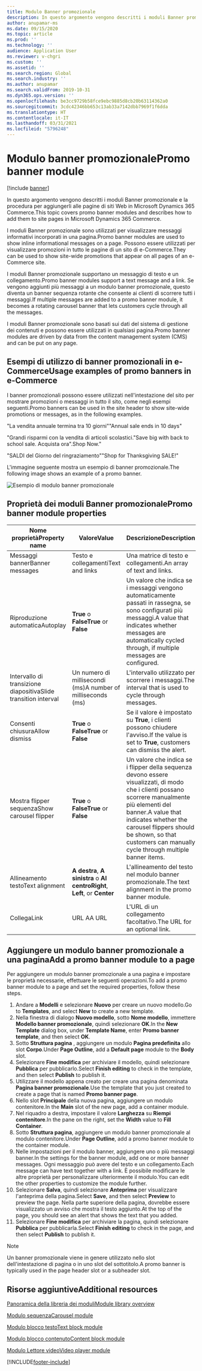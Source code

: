 ```yaml
---
title: Modulo Banner promozionale
description: In questo argomento vengono descritti i moduli Banner promozionale e la procedura per aggiungerli alle pagine di siti Web in Microsoft Dynamics 365 Commerce.
author: anupamar-ms
ms.date: 09/15/2020
ms.topic: article
ms.prod: ''
ms.technology: ''
audience: Application User
ms.reviewer: v-chgri
ms.custom: ''
ms.assetid: ''
ms.search.region: Global
ms.search.industry: ''
ms.author: anupamar
ms.search.validFrom: 2019-10-31
ms.dyn365.ops.version: ''
ms.openlocfilehash: be3cc9729b58fce9ebc9885d8cb20b63114362a0
ms.sourcegitcommit: 3cdc42346bb653c13ab33a7142dbb7969f1f6dda
ms.translationtype: HT
ms.contentlocale: it-IT
ms.lasthandoff: 03/31/2021
ms.locfileid: "5796248"
---
```

# <a name="promo-banner-module"></a><span data-ttu-id="89d81-103">Modulo banner promozionale</span><span class="sxs-lookup"><span data-stu-id="89d81-103">Promo banner module</span></span>

[!include [banner](includes/banner.md)]

<span data-ttu-id="89d81-104">In questo argomento vengono descritti i moduli Banner promozionale e la procedura per aggiungerli alle pagine di siti Web in Microsoft Dynamics 365 Commerce.</span><span class="sxs-lookup"><span data-stu-id="89d81-104">This topic covers promo banner modules and describes how to add them to site pages in Microsoft Dynamics 365 Commerce.</span></span>

<span data-ttu-id="89d81-105">I moduli Banner promozionale sono utilizzati per visualizzare messaggi informativi incorporati in una pagina.</span><span class="sxs-lookup"><span data-stu-id="89d81-105">Promo banner modules are used to show inline informational messages on a page.</span></span> <span data-ttu-id="89d81-106">Possono essere utilizzati per visualizzare promozioni in tutto le pagine di un sito di e-Commerce.</span><span class="sxs-lookup"><span data-stu-id="89d81-106">They can be used to show site-wide promotions that appear on all pages of an e-Commerce site.</span></span> 

<span data-ttu-id="89d81-107">I moduli Banner promozionale supportano un messaggio di testo e un collegamento.</span><span class="sxs-lookup"><span data-stu-id="89d81-107">Promo banner modules support a text message and a link.</span></span> <span data-ttu-id="89d81-108">Se vengono aggiunti più messaggi a un modulo banner promozionale, questo diventa un banner sequenza rotante che consente ai clienti di scorrere tutti i messaggi.</span><span class="sxs-lookup"><span data-stu-id="89d81-108">If multiple messages are added to a promo banner module, it becomes a rotating carousel banner that lets customers cycle through all the messages.</span></span> 

<span data-ttu-id="89d81-109">I moduli Banner promozionale sono basati sui dati del sistema di gestione dei contenuti e possono essere utilizzati in qualsiasi pagina.</span><span class="sxs-lookup"><span data-stu-id="89d81-109">Promo banner modules are driven by data from the content management system (CMS) and can be put on any page.</span></span>

## <a name="usage-examples-of-promo-banners-in-e-commerce"></a><span data-ttu-id="89d81-110">Esempi di utilizzo di banner promozionali in e-Commerce</span><span class="sxs-lookup"><span data-stu-id="89d81-110">Usage examples of promo banners in e-Commerce</span></span>

<span data-ttu-id="89d81-111">I banner promozionali possono essere utilizzati nell'intestazione del sito per mostrare promozioni o messaggi in tutto il sito, come negli esempi seguenti.</span><span class="sxs-lookup"><span data-stu-id="89d81-111">Promo banners can be used in the site header to show site-wide promotions or messages, as in the following examples.</span></span>

<span data-ttu-id="89d81-112">"La vendita annuale termina tra 10 giorni"</span><span class="sxs-lookup"><span data-stu-id="89d81-112">"Annual sale ends in 10 days"</span></span>

<span data-ttu-id="89d81-113">"Grandi risparmi con la vendita di articoli scolastici.</span><span class="sxs-lookup"><span data-stu-id="89d81-113">"Save big with back to school sale.</span></span> <span data-ttu-id="89d81-114">Acquista ora".</span><span class="sxs-lookup"><span data-stu-id="89d81-114">Shop Now."</span></span>

<span data-ttu-id="89d81-115">"SALDI del Giorno del ringraziamento"</span><span class="sxs-lookup"><span data-stu-id="89d81-115">"Shop for Thanksgiving SALE!"</span></span> 

<span data-ttu-id="89d81-116">L'immagine seguente mostra un esempio di banner promozionale.</span><span class="sxs-lookup"><span data-stu-id="89d81-116">The following image shows an example of a promo banner.</span></span>

![Esempio di modulo banner promozionale](./media/ecommerce-Promobanner.PNG)

## <a name="promo-banner-module-properties"></a><span data-ttu-id="89d81-118">Proprietà dei moduli Banner promozionale</span><span class="sxs-lookup"><span data-stu-id="89d81-118">Promo banner module properties</span></span>

| <span data-ttu-id="89d81-119">Nome proprietà</span><span class="sxs-lookup"><span data-stu-id="89d81-119">Property name</span></span>             | <span data-ttu-id="89d81-120">Valore</span><span class="sxs-lookup"><span data-stu-id="89d81-120">Value</span></span>                              | <span data-ttu-id="89d81-121">Descrizione</span><span class="sxs-lookup"><span data-stu-id="89d81-121">Description</span></span> |
|---------------------------|------------------------------------|-------------|
| <span data-ttu-id="89d81-122">Messaggi banner</span><span class="sxs-lookup"><span data-stu-id="89d81-122">Banner messages</span></span>           | <span data-ttu-id="89d81-123">Testo e collegamenti</span><span class="sxs-lookup"><span data-stu-id="89d81-123">Text and links</span></span>                     | <span data-ttu-id="89d81-124">Una matrice di testo e collegamenti.</span><span class="sxs-lookup"><span data-stu-id="89d81-124">An array of text and links.</span></span> |
| <span data-ttu-id="89d81-125">Riproduzione automatica</span><span class="sxs-lookup"><span data-stu-id="89d81-125">Autoplay</span></span>                  | <span data-ttu-id="89d81-126">**True** o **False**</span><span class="sxs-lookup"><span data-stu-id="89d81-126">**True** or **False**</span></span>              | <span data-ttu-id="89d81-127">Un valore che indica se i messaggi vengono automaticamente passati in rassegna, se sono configurati più messaggi.</span><span class="sxs-lookup"><span data-stu-id="89d81-127">A value that indicates whether messages are automatically cycled through, if multiple messages are configured.</span></span> |
| <span data-ttu-id="89d81-128">Intervallo di transizione diapositiva</span><span class="sxs-lookup"><span data-stu-id="89d81-128">Slide transition interval</span></span> | <span data-ttu-id="89d81-129">Un numero di millisecondi (ms)</span><span class="sxs-lookup"><span data-stu-id="89d81-129">A number of milliseconds (ms)</span></span>      | <span data-ttu-id="89d81-130">L'intervallo utilizzato per scorrere i messaggi.</span><span class="sxs-lookup"><span data-stu-id="89d81-130">The interval that is used to cycle through messages.</span></span> |
| <span data-ttu-id="89d81-131">Consenti chiusura</span><span class="sxs-lookup"><span data-stu-id="89d81-131">Allow dismiss</span></span>             | <span data-ttu-id="89d81-132">**True** o **False**</span><span class="sxs-lookup"><span data-stu-id="89d81-132">**True** or **False**</span></span>              | <span data-ttu-id="89d81-133">Se il valore è impostato su **True**, i clienti possono chiudere l'avviso.</span><span class="sxs-lookup"><span data-stu-id="89d81-133">If the value is set to **True**, customers can dismiss the alert.</span></span> |
| <span data-ttu-id="89d81-134">Mostra flipper sequenza</span><span class="sxs-lookup"><span data-stu-id="89d81-134">Show carousel flipper</span></span>     | <span data-ttu-id="89d81-135">**True** o **False**</span><span class="sxs-lookup"><span data-stu-id="89d81-135">**True** or **False**</span></span>              | <span data-ttu-id="89d81-136">Un valore che indica se i flipper della sequenza devono essere visualizzati, di modo che i clienti possano scorrere manualmente più elementi del banner.</span><span class="sxs-lookup"><span data-stu-id="89d81-136">A value that indicates whether the carousel flippers should be shown, so that customers can manually cycle through multiple banner items.</span></span> |
| <span data-ttu-id="89d81-137">Allineamento testo</span><span class="sxs-lookup"><span data-stu-id="89d81-137">Text alignment</span></span>            | <span data-ttu-id="89d81-138">**A destra**, **A sinistra** o **Al centro**</span><span class="sxs-lookup"><span data-stu-id="89d81-138">**Right**, **Left**, or **Center**</span></span> | <span data-ttu-id="89d81-139">L'allineamento del testo nel modulo banner promozionale.</span><span class="sxs-lookup"><span data-stu-id="89d81-139">The text alignment in the promo banner module.</span></span> |
| <span data-ttu-id="89d81-140">Collega</span><span class="sxs-lookup"><span data-stu-id="89d81-140">Link</span></span>                      | <span data-ttu-id="89d81-141">URL A</span><span class="sxs-lookup"><span data-stu-id="89d81-141">A URL</span></span>                              | <span data-ttu-id="89d81-142">L'URL di un collegamento facoltativo.</span><span class="sxs-lookup"><span data-stu-id="89d81-142">The URL for an optional link.</span></span> |

## <a name="add-a-promo-banner-module-to-a-page"></a><span data-ttu-id="89d81-143">Aggiungere un modulo banner promozionale a una pagina</span><span class="sxs-lookup"><span data-stu-id="89d81-143">Add a promo banner module to a page</span></span> 

<span data-ttu-id="89d81-144">Per aggiungere un modulo banner promozionale a una pagina e impostare le proprietà necessarie, effettuare le seguenti operazioni.</span><span class="sxs-lookup"><span data-stu-id="89d81-144">To add a promo banner module to a page and set the required properties, follow these steps.</span></span>

1. <span data-ttu-id="89d81-145">Andare a **Modelli** e selezionare **Nuovo** per creare un nuovo modello.</span><span class="sxs-lookup"><span data-stu-id="89d81-145">Go to **Templates**, and select **New** to create a new template.</span></span>
1. <span data-ttu-id="89d81-146">Nella finestra di dialogo **Nuovo modello**, sotto **Nome modello**, immettere **Modello banner promozionale**, quindi selezionare **OK**.</span><span class="sxs-lookup"><span data-stu-id="89d81-146">In the **New Template** dialog box, under **Template Name**, enter **Promo banner template**, and then select **OK**.</span></span>
1. <span data-ttu-id="89d81-147">Sotto **Struttura pagina** , aggiungere un modulo **Pagina predefinita** allo slot **Corpo**.</span><span class="sxs-lookup"><span data-stu-id="89d81-147">Under **Page Outline**, add a **Default page** module to the **Body** slot.</span></span> 
1. <span data-ttu-id="89d81-148">Selezionare **Fine modifica** per archiviare il modello, quindi selezionare **Pubblica** per pubblicarlo.</span><span class="sxs-lookup"><span data-stu-id="89d81-148">Select **Finish editing** to check in the template, and then select **Publish** to publish it.</span></span> 
1. <span data-ttu-id="89d81-149">Utilizzare il modello appena creato per creare una pagina denominata **Pagina banner promozionale**.</span><span class="sxs-lookup"><span data-stu-id="89d81-149">Use the template that you just created to create a page that is named **Promo banner page**.</span></span> 
1. <span data-ttu-id="89d81-150">Nello slot **Principale** della nuova pagina, aggiungere un modulo contenitore.</span><span class="sxs-lookup"><span data-stu-id="89d81-150">In the **Main** slot of the new page, add a container module.</span></span> 
1. <span data-ttu-id="89d81-151">Nel riquadro a destra, impostare il valore **Larghezza** su **Riempi contenitore**.</span><span class="sxs-lookup"><span data-stu-id="89d81-151">In the pane on the right, set the **Width** value to **Fill Container**.</span></span>
1. <span data-ttu-id="89d81-152">Sotto **Struttura pagina**, aggiungere un modulo banner promozionale al modulo contenitore.</span><span class="sxs-lookup"><span data-stu-id="89d81-152">Under **Page Outline**, add a promo banner module to the container module.</span></span>
1. <span data-ttu-id="89d81-153">Nelle impostazioni per il modulo banner, aggiungere uno o più messaggi banner.</span><span class="sxs-lookup"><span data-stu-id="89d81-153">In the settings for the banner module, add one or more banner messages.</span></span> <span data-ttu-id="89d81-154">Ogni messaggio può avere del testo e un collegamento.</span><span class="sxs-lookup"><span data-stu-id="89d81-154">Each message can have text together with a link.</span></span> <span data-ttu-id="89d81-155">È possibile modificare le altre proprietà per personalizzare ulteriormente il modulo.</span><span class="sxs-lookup"><span data-stu-id="89d81-155">You can edit the other properties to customize the module further.</span></span>
1. <span data-ttu-id="89d81-156">Selezionare **Salva**, quindi selezionare **Anteprima** per visualizzare l'anteprima della pagina.</span><span class="sxs-lookup"><span data-stu-id="89d81-156">Select **Save**, and then select **Preview** to preview the page.</span></span> <span data-ttu-id="89d81-157">Nella parte superiore della pagina, dovrebbe essere visualizzato un avviso che mostra il testo aggiunto.</span><span class="sxs-lookup"><span data-stu-id="89d81-157">At the top of the page, you should see an alert that shows the text that you added.</span></span>
1. <span data-ttu-id="89d81-158">Selezionare **Fine modifica** per archiviare la pagina, quindi selezionare **Pubblica** per pubblicarla.</span><span class="sxs-lookup"><span data-stu-id="89d81-158">Select **Finish editing** to check in the page, and then select **Publish** to publish it.</span></span>

> [!NOTE]
> <span data-ttu-id="89d81-159">Un banner promozionale viene in genere utilizzato nello slot dell'intestazione di pagina o in uno slot del sottotitolo.</span><span class="sxs-lookup"><span data-stu-id="89d81-159">A promo banner is typically used in the page header slot or a subheader slot.</span></span>


## <a name="additional-resources"></a><span data-ttu-id="89d81-160">Risorse aggiuntive</span><span class="sxs-lookup"><span data-stu-id="89d81-160">Additional resources</span></span>

[<span data-ttu-id="89d81-161">Panoramica della libreria dei moduli</span><span class="sxs-lookup"><span data-stu-id="89d81-161">Module library overview</span></span>](starter-kit-overview.md)

[<span data-ttu-id="89d81-162">Modulo sequenza</span><span class="sxs-lookup"><span data-stu-id="89d81-162">Carousel module</span></span>](add-carousel.md)

[<span data-ttu-id="89d81-163">Modulo blocco testo</span><span class="sxs-lookup"><span data-stu-id="89d81-163">Text block module</span></span>](add-content-rich-block.md)

[<span data-ttu-id="89d81-164">Modulo blocco contenuto</span><span class="sxs-lookup"><span data-stu-id="89d81-164">Content block module</span></span>](add-hero-module.md)

[<span data-ttu-id="89d81-165">Modulo Lettore video</span><span class="sxs-lookup"><span data-stu-id="89d81-165">Video player module</span></span>](add-video-player.md)


[!INCLUDE[footer-include](../includes/footer-banner.md)]